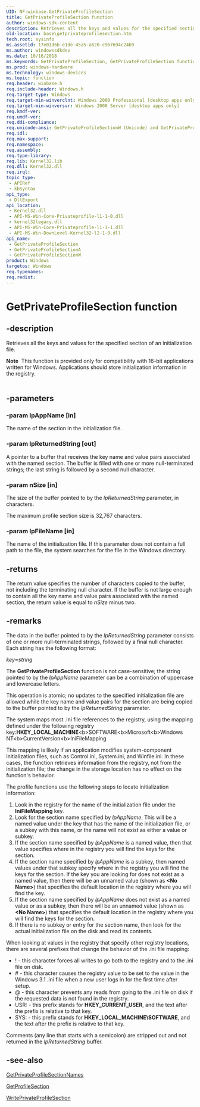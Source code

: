 ```yaml
---
UID: NF:winbase.GetPrivateProfileSection
title: GetPrivateProfileSection function
author: windows-sdk-content
description: Retrieves all the keys and values for the specified section of an initialization file.
old-location: base\getprivateprofilesection.htm
tech.root: sysinfo
ms.assetid: 17e01d6b-e1de-45a5-a620-c967694c24b9
ms.author: windowssdkdev
ms.date: 10/16/2018
ms.keywords: GetPrivateProfileSection, GetPrivateProfileSection function, GetPrivateProfileSectionA, GetPrivateProfileSectionW, _win32_getprivateprofilesection, base.getprivateprofilesection, winbase/GetPrivateProfileSection, winbase/GetPrivateProfileSectionA, winbase/GetPrivateProfileSectionW
ms.prod: windows-hardware
ms.technology: windows-devices
ms.topic: function
req.header: winbase.h
req.include-header: Windows.h
req.target-type: Windows
req.target-min-winverclnt: Windows 2000 Professional [desktop apps only]
req.target-min-winversvr: Windows 2000 Server [desktop apps only]
req.kmdf-ver: 
req.umdf-ver: 
req.ddi-compliance: 
req.unicode-ansi: GetPrivateProfileSectionW (Unicode) and GetPrivateProfileSectionA (ANSI)
req.idl: 
req.max-support: 
req.namespace: 
req.assembly: 
req.type-library: 
req.lib: Kernel32.lib
req.dll: Kernel32.dll
req.irql: 
topic_type:
 - APIRef
 - kbSyntax
api_type:
 - DllExport
api_location:
 - Kernel32.dll
 - API-MS-Win-Core-Privateprofile-l1-1-0.dll
 - kernel32legacy.dll
 - API-MS-Win-Core-Privateprofile-l1-1-1.dll
 - API-MS-Win-DownLevel-Kernel32-l2-1-0.dll
api_name:
 - GetPrivateProfileSection
 - GetPrivateProfileSectionA
 - GetPrivateProfileSectionW
product: Windows
targetos: Windows
req.typenames: 
req.redist: 
---
```


# GetPrivateProfileSection function


## -description


Retrieves all the keys and values for the specified section of an initialization file.
<div class="alert"><b>Note</b>  This function is provided only for compatibility with 16-bit applications written for Windows. Applications should store initialization information in the registry.</div><div> </div>

## -parameters




### -param lpAppName [in]

The name of the section in the initialization file.


### -param lpReturnedString [out]

A pointer to a buffer that receives the key name and value pairs associated with the named section. The buffer is filled with one or more null-terminated strings; the last string is followed by a second null character.


### -param nSize [in]

The size of the buffer pointed to by the <i>lpReturnedString</i> parameter, in characters. 


The maximum profile section size is 32,767 characters.


### -param lpFileName [in]

The name of the initialization file. If this parameter does not contain a full path to the file, the system searches for the file in the Windows directory.


## -returns



The return value specifies the number of characters copied to the buffer, not including the terminating null character. If the buffer is not large enough to contain all the key name and value pairs associated with the named section, the return value is equal to <i>nSize</i> minus two.




## -remarks



The data in the buffer pointed to by the <i>lpReturnedString</i> parameter consists of one or more null-terminated strings, followed by a final null character. Each string has the following format:

<i>key</i><b>=</b><i>string</i>

The 
<b>GetPrivateProfileSection</b> function is not case-sensitive; the string pointed to by the <i>lpAppName</i> parameter can be a combination of uppercase and lowercase letters.

This operation is atomic; no updates to the specified initialization file are allowed while the key name and value pairs for the section are being copied to the buffer pointed to by the <i>lpReturnedString</i> parameter.

The system maps most .ini file references to the registry, using the mapping defined under the following registry key:<b>HKEY_LOCAL_MACHINE</b>\<b>SOFTWARE</b>\<b>Microsoft</b>\<b>Windows NT</b>\<b>CurrentVersion</b>\<b>IniFileMapping</b>



This mapping is likely if an application modifies system-component initialization files, such as Control.ini, System.ini, and Winfile.ini. In these cases, the 
function retrieves information from the registry, not from the initialization file; the change in the storage location has no effect on the function's behavior.

The profile functions use the following steps to locate initialization information:

<ol>
<li>Look in the registry for the name of the initialization file  under the <b>IniFileMapping</b> key.</li>
<li>Look for the section name specified by <i>lpAppName</i>. This will be a named value under the key that has the name of the initialization file, or a subkey with this name, or the name will not exist as either a value or subkey.</li>
<li>If the section name specified by <i>lpAppName</i> is a named value, then that value specifies where in the registry you will find the keys for the section.</li>
<li>If the section name specified by <i>lpAppName</i> is a subkey, then named values under that subkey specify where in the registry you will find the keys for the section. If the key you are looking for does not exist as a named value, then there will be an unnamed value (shown as <b>&lt;No Name&gt;</b>) that specifies the default location in the registry where you will find the key.</li>
<li>If the section name specified by <i>lpAppName</i> does not exist as a named value or as a subkey, then there will be an unnamed value (shown as <b>&lt;No Name&gt;</b>) that specifies the default location in the registry where you will find the keys for the section.</li>
<li>If there is no subkey or entry for the section name, then look for the actual initialization file on the disk and read its contents.</li>
</ol>
When looking at values in the registry that specify other registry locations, there are several prefixes that change the behavior of the .ini file mapping:

<ul>
<li>! - this character forces all writes to go both to the registry and to the .ini file on disk.</li>
<li># - this character causes the registry value to be set to the value in the Windows 3.1 .ini file when a new user logs in for the first time after setup.</li>
<li>@ - this character prevents any reads from going to the .ini file on disk if the requested data is not found in the registry.</li>
<li>USR: - this prefix stands for <b>HKEY_CURRENT_USER</b>, and the text after the prefix is relative to that key.</li>
<li>SYS: - this prefix stands for <b>HKEY_LOCAL_MACHINE\SOFTWARE</b>, and the text after the prefix is relative to that key.</li>
</ul>
Comments (any line that starts with a semicolon) are stripped out and not returned in the <i>lpReturnedString</i> buffer.




## -see-also




<a href="https://msdn.microsoft.com/f5d8593d-d086-4a28-b067-be3806ba78c3">GetPrivateProfileSectionNames</a>



<a href="https://msdn.microsoft.com/cc90811b-5e7b-4c75-987b-57f36a9408c5">GetProfileSection</a>



<a href="https://msdn.microsoft.com/23f9e012-4196-437a-9e22-0524b37505b4">WritePrivateProfileSection</a>
 

 

